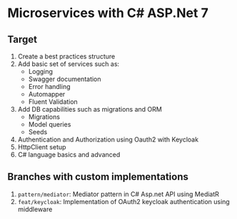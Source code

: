 # Microservices with C# ASP.Net 7

## Target

1. Create a best practices structure
2. Add basic set of services such as:
   - Logging
   - Swagger documentation
   - Error handling
   - Automapper
   - Fluent Validation
3. Add DB capabilities such as migrations and ORM
   - Migrations
   - Model queries
   - Seeds
4. Authentication and Authorization using Oauth2 with Keycloak
5. HttpClient setup
6. C# language basics and advanced


## Branches with custom implementations

1. `pattern/mediator`: Mediator pattern in C# Asp.net API using MediatR
2. `feat/keycloak`: Implementation of OAuth2 keycloak authentication using middleware